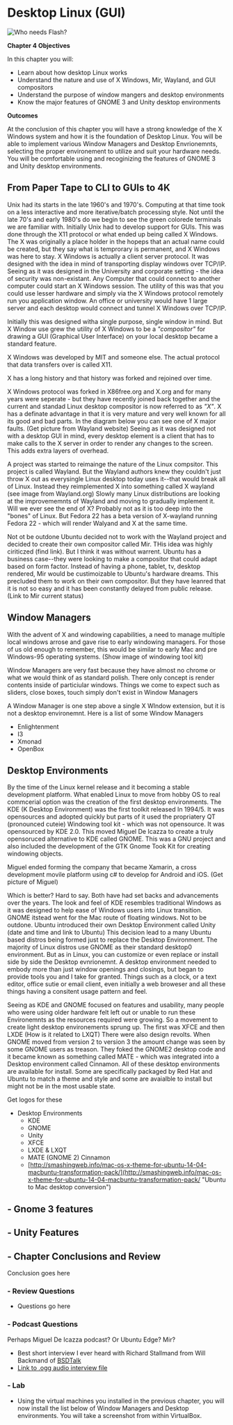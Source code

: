 # Desktop Linux (GUI)
![*Who needs Flash?*](http://imgs.xkcd.com/comics/supported_features.png "Linux Supported Features")

__Chapter 4 Objectives__

  In this chapter you will:
  *  Learn about how desktop Linux works
  *  Understand the nature and use of X Windows, Mir, Wayland, and GUI compositors
  *  Understand the purpose of window mangers and desktop environments
  *  Know the major features of GNOME 3 and Unity desktop environments 

__Outcomes__

  At the conclusion of this chapter you will have a strong knowledge of the X Windows system and how it is the foundation of Desktop Linux.  You will be able to implement various Window Managers and Desktop Envrionemnts, selecting the proper environement to utilize and suit your hardware needs.  You will be comfortable using and recoginizing the features of GNOME 3 and Unity desktop environments.  

## From Paper Tape to CLI to GUIs to 4K

  Unix had its starts in the late 1960's and 1970's.  Computing at that time took on a less interactive and more iterative/batch processing style.  Not until the late 70's and early 1980's do we begin to see the green colorede terminals we are familiar with.  Initially Unix had to develop support for GUIs.  This was done through the X11 protocol or what ended up being called X Windows.  The X was originally a place holder in the hopeps that an actual name could be created, but they say what is temprorary is permanent, and X Windows was here to stay.  X Windows is actually a client server protocol.  It was designed with the idea in mind of transporting display windows over TCP/IP.  Seeing as it was designed in the University and corporate setting - the idea of security was non-existant.  Any Computer that could connect to another computer could start an X Windows session.  The utility of this was that you could use lesser hardware and simply via the X Windows protocol remotely run you application window.  An office or university would have 1 large server and each desktop would connect and tunnel X Windows over TCP/IP.  
  
  Initially this was designed witha single purpose, single window in mind.  But X Window use grew the utility of X Windows to be a *"compositor"* for drawing a GUI (Graphical User Interface) on your local desktop became a standard feature.
  
  X Windows was developed by MIT and someone else.  The actual protocol that data transfers over is called X11.  
  
  X has a long history and that history was forked and rejoined over time.  
  
  
  
  X Windows protocol was forked in X86free.org and X.org  and for many years were seperate - but they have recently joined back together and the current and standad Linux desktop compositor is now referred to as *"X"*.  X has a definate advantage in that it is very mature and very well known for all its good and bad parts.  In the diagram below you can see one of X major faults.  (Get picture from Wayland website)  Seeing as it was designed not with a desktop GUI in mind, every desktop element is a client that has to make calls to the X server in order to render any changes to the screen.  This adds extra layers of overhead.

  A project was started to reimainge the nature of the Linux compsitor.  This project is called Wayland.  But the Wayland authors knew they couldn't just throw X out as everysingle Linux desktop today uses it--that would break all of Linux.  Instead they reimplemented X into something called X wayland (see image from Wayland.org)   Slowly many Linux distributions are looking at the improvememnts of Wayland and moving to gradually implement it.  Will we ever see the end of X?  Probably not as it is too deep into the "bones" of Linux.  But Fedora 22 has a beta version of X-wayland running Fedora 22 - which will render Walyand and X at the same time. 
  
  Not ot be outdone Ubuntu decided not to work with the Wayland project and decided to create their own compositor called Mir.  THis idea was highly ciriticzed (find link).  But I think it was without warrent.  Ubuntu has a business case--they were looking to make a compositor that could adapt based on form factor.  Instead of having a phone, tablet, tv, desktop rendered, Mir would be custimoizable to Ubuntu's hardware dreams.  This precluded them to work on their own compositor.  But they have leanred that it is not so easy and it has been constantly delayed from public release.  (Link to Mir current status)    
  
## Window Managers

 With the advent of X and windowing capabilities, a need to manage multiple local windows arrose and gave rise to early windowing managers.  For those of us old enough to remember, this would be similar to early Mac and pre Windows-95 operating systems.
 (Show image of windowing tool kit)
 
 Window Managers are very fast because they have almost no chrome or what we would think of as standard polish.  There only concept is render contents inside of particiular windows.  Things we come to expect such as sliders, close boxes, touch simply don't exist in Window Managers
 
 A Window Manager is one step above a single X WIndow extension, but it is not a desktop environemnt. 
 Here is a list of some Window Managers  
   
  * Enlightenment
  * I3
  * Xmonad
  * OpenBox

## Desktop Environments
  
  By the time of the Linux kernel release and it becoming a stable development platform.  What enabled Linux to move from hobby OS to real commcerial option was the creation of the first desktop environments.  The KDE (K Desktop Environment) was the first toolkit released In 1994/5.  It was opensources and adopted quickly but parts of it used the propriatery QT (pronounced cuteie) Windowing tool kit - which was not opensource. It was opensourced by KDE 2.0.  This moved Miguel De Icazza to create a truly opensoruced alternative to KDE called GNOME.  This was a GNU project and also included the development of the GTK Gnome Took Kit for creating windowing objects.  

  Miguel ended forming the company that became Xamarin, a cross development movile platform using c# to develop for Android and iOS.
  (Get picture of Miguel)
   
  Which is better?  Hard to say.  Both have had set backs and advancements over the years.  The look and feel of KDE resembles traditional Windows as it was designed to help ease of Windows users into Linux transition.  GNOME itstead went for the Mac route of floating windows.  Not to be outdone.  Ubuntu introduced their own Desktop Environment called Unity (date and time and link to Ubuntu)  This decision lead to a many Ubuntu based distros being formed just to replace the Desktop Environment.  The majority of Linux distros use GNOME as their standard desktop0 environment.  But as in Linux, you can customize or even replace or install side by side the Desktop evnrionemnt.  A desktop environment needed to embody more than just window openings and closings, but began to provide tools you and I take for granted.  Things such as a clock, or a text editor, office sutie or email client, even initially a web broweser and all these things having a consitent usage pattern and feel.
  
  Seeing as KDE and GNOME focused on features and usability, many people who were using older hardware felt left out or unable to run these Environemnts as the resources required were growing.  So a movement to create light desktop environements sprung up.  The first was XFCE and then LXDE (How is it related to LXQT)  There were also design revolts.  When GNOME moved from version 2 to version 3 the amount change was seen by some GNOME users as treason.  They foked the GNOME2 desktop code and it became known as something called MATE - which was integrated into a Desktop environment called Cinnamon.  All of these desktop environments are available for install.  Some are specifically packaged by Red Hat and Ubuntu to match a theme and style and some are avaialble to install but might not be in the most usable state.
  
  Get logos for these
  
   * Desktop Environments
     + KDE
     + GNOME
     + Unity
     + XFCE
     + LXDE & LXQT
     + MATE (GNOME 2) Cinnamon
     + [http://smashingweb.info/mac-os-x-theme-for-ubuntu-14-04-macbuntu-transformation-pack/](http://smashingweb.info/mac-os-x-theme-for-ubuntu-14-04-macbuntu-transformation-pack/ "Ubuntu to Mac desktop conversion")

## - Gnome 3 features  
  
  
## - Unity Features


  
## - Chapter Conclusions and Review

  Conclusion goes here

### - Review Questions

  * Questions go here

### - Podcast Questions

Perhaps Miguel De Icazza podcast?  Or Ubuntu Edge?  Mir?  

 * Best short interview I ever heard with Richard Stallmand from Will Backmand of [BSDTalk](http://bsdtalk.blogspot.com/ "BSD Talk")
 * [Link to .ogg audio interview file](https://archive.org/download/bsdtalk132/bsdtalk132.ogg "RMS Interview")

### - Lab

 * Using the virtual machines you installed in the previous chapter, you will now install the list below of Window Managers and Desktop environments.  You will take a screenshot from within VirtualBox.
 